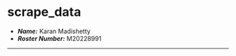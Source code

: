scrape_data
==============================

- ***Name:*** Karan Madishetty
- ***Roster Number:*** M20228991

----
